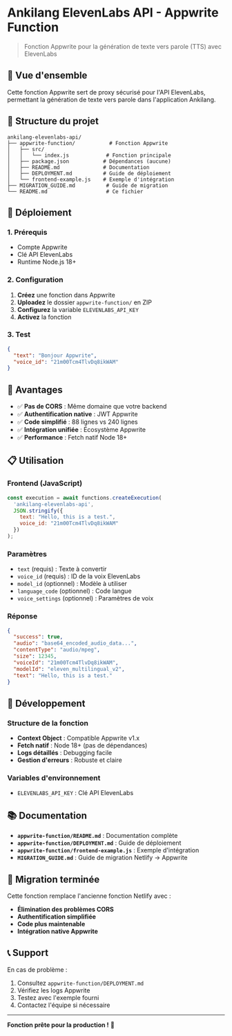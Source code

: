# Ankilang ElevenLabs API - Appwrite Function

> Fonction Appwrite pour la génération de texte vers parole (TTS) avec ElevenLabs

## 🎯 Vue d'ensemble

Cette fonction Appwrite sert de proxy sécurisé pour l'API ElevenLabs, permettant la génération de texte vers parole dans l'application Ankilang.

## 📁 Structure du projet

```
ankilang-elevenlabs-api/
├── appwrite-function/           # Fonction Appwrite
│   ├── src/
│   │   └── index.js            # Fonction principale
│   ├── package.json           # Dépendances (aucune)
│   ├── README.md              # Documentation
│   ├── DEPLOYMENT.md          # Guide de déploiement
│   └── frontend-example.js    # Exemple d'intégration
├── MIGRATION_GUIDE.md          # Guide de migration
└── README.md                   # Ce fichier
```

## 🚀 Déploiement

### 1. Prérequis
- Compte Appwrite
- Clé API ElevenLabs
- Runtime Node.js 18+

### 2. Configuration
1. **Créez** une fonction dans Appwrite
2. **Uploadez** le dossier `appwrite-function/` en ZIP
3. **Configurez** la variable `ELEVENLABS_API_KEY`
4. **Activez** la fonction

### 3. Test
```json
{
  "text": "Bonjour Appwrite",
  "voice_id": "21m00Tcm4TlvDq8ikWAM"
}
```

## 🎯 Avantages

- ✅ **Pas de CORS** : Même domaine que votre backend
- ✅ **Authentification native** : JWT Appwrite
- ✅ **Code simplifié** : 88 lignes vs 240 lignes
- ✅ **Intégration unifiée** : Écosystème Appwrite
- ✅ **Performance** : Fetch natif Node 18+

## 📋 Utilisation

### Frontend (JavaScript)
```javascript
const execution = await functions.createExecution(
  'ankilang-elevenlabs-api',
  JSON.stringify({
    text: "Hello, this is a test.",
    voice_id: "21m00Tcm4TlvDq8ikWAM"
  })
);
```

### Paramètres
- `text` (requis) : Texte à convertir
- `voice_id` (requis) : ID de la voix ElevenLabs
- `model_id` (optionnel) : Modèle à utiliser
- `language_code` (optionnel) : Code langue
- `voice_settings` (optionnel) : Paramètres de voix

### Réponse
```json
{
  "success": true,
  "audio": "base64_encoded_audio_data...",
  "contentType": "audio/mpeg",
  "size": 12345,
  "voiceId": "21m00Tcm4TlvDq8ikWAM",
  "modelId": "eleven_multilingual_v2",
  "text": "Hello, this is a test."
}
```

## 🔧 Développement

### Structure de la fonction
- **Context Object** : Compatible Appwrite v1.x
- **Fetch natif** : Node 18+ (pas de dépendances)
- **Logs détaillés** : Debugging facile
- **Gestion d'erreurs** : Robuste et claire

### Variables d'environnement
- `ELEVENLABS_API_KEY` : Clé API ElevenLabs

## 📚 Documentation

- **`appwrite-function/README.md`** : Documentation complète
- **`appwrite-function/DEPLOYMENT.md`** : Guide de déploiement
- **`appwrite-function/frontend-example.js`** : Exemple d'intégration
- **`MIGRATION_GUIDE.md`** : Guide de migration Netlify → Appwrite

## 🎉 Migration terminée

Cette fonction remplace l'ancienne fonction Netlify avec :
- **Élimination des problèmes CORS**
- **Authentification simplifiée**
- **Code plus maintenable**
- **Intégration native Appwrite**

## 📞 Support

En cas de problème :
1. Consultez `appwrite-function/DEPLOYMENT.md`
2. Vérifiez les logs Appwrite
3. Testez avec l'exemple fourni
4. Contactez l'équipe si nécessaire

---

**Fonction prête pour la production !** 🚀